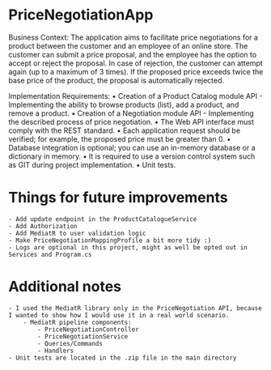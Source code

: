 # PriceNegotiationApp

Business Context:
The application aims to facilitate price negotiations for a product between the customer and an employee of an online store. The customer can submit a price proposal, and the employee has the option to accept or reject the proposal. In case of rejection, the customer can attempt again (up to a maximum of 3 times). If the proposed price exceeds twice the base price of the product, the proposal is automatically rejected.

Implementation Requirements:
• Creation of a Product Catalog module API - Implementing the ability to browse products (list), add a product, and remove a product.
• Creation of a Negotiation module API - Implementing the described process of price negotiation.
• The Web API interface must comply with the REST standard.
• Each application request should be verified; for example, the proposed price must be greater than 0.
• Database integration is optional; you can use an in-memory database or a dictionary in memory.
• It is required to use a version control system such as GIT during project implementation.
• Unit tests.


# Things for future improvements

	- Add update endpoint in the ProductCatalogueService
	- Add Authorization
	- Add MediatR to user validation logic	
	- Make PriceNegotiationMappingProfile a bit more tidy :)
	- Logs are optional in this project, might as well be opted out in Services and Program.cs


# Additional notes

	- I used the MediatR library only in the PriceNegotiation API, because I wanted to show how I would use it in a real world scenario.
		- MediatR pipeline components: 
			- PriceNegotiationController
			- PriceNegotiationService
			- Queries/Commands
			- Handlers
   	- Unit tests are located in the .zip file in the main directory

	
